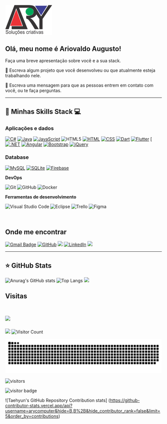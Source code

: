 <div style="width: 100%; backcolor:red">
  <img src="./img/logo.svg" style = "width:30%" alt="logo">
</div>

## Olá, meu nome é Ariovaldo Augusto!

Faça uma breve apresentação sobre você e a sua stack.

🔭 Escreva algum projeto que você desenvolveu ou que atualmente esteja trabalhando nele.

💬 Escreva uma mensagem para que as pessoas entrem em contato com você, ou te faça perguntas.

---

## 🚀 Minhas Skills Stack 💻

### **Aplicações e dados**
<!--
[![Alura](https://custom-icon-badges.demolab.com/badge/custom-badge-blue.svg?style=for-the-badge&logo=logo-alura&logoColor=white&label=alura&logoSize=amg)](https://www.alura.com.br/)-->
[![C#](https://custom-icon-badges.demolab.com/badge/C%23-%23239120.svg?style=for-the-badge&logo=cshrp&logoColor=white)](#)
[![Java](https://img.shields.io/badge/Java-%23ED8B00.svg?style=for-the-badge&logo=openjdk&logoColor=white&color=red)](#)
[![JavaScript](https://img.shields.io/badge/JavaScript-F7DF1E?style=for-the-badge&logo=javascript&logoColor=000)](#)
![HTML5](https://img.shields.io/badge/-HTML5-333333?style=for-the-badge&logo=HTML5)
[![HTML](https://img.shields.io/badge/HTML-%23E34F26.svg?style=for-the-badge&logo=html5&logoColor=white)](#)
[![CSS](https://img.shields.io/badge/-CSS-333333?style=for-the-badge&logo=CSS3&logoColor=1572B6)](#)
[![Dart](https://img.shields.io/badge/Dart-%230175C2.svg?style=for-the-badge&logo=dart&logoColor=white)](#)
[![Flutter](https://img.shields.io/badge/Flutter-02569B?style=for-the-badge&logo=flutter&logoColor=fff)](#)
[[![.NET](https://img.shields.io/badge/.NET-512BD4?style=for-the-badge&logo=dotnet&logoColor=fff)](#)
[![Angular](https://img.shields.io/badge/Angular-%23DD0031.svg?style=for-the-badge&logo=angular&logoColor=white)](#)
[![Bootstrap](https://img.shields.io/badge/Bootstrap-7952B3?style=for-the-badge&logo=bootstrap&logoColor=fff)](#)
[![jQuery](https://img.shields.io/badge/jQuery-0769AD?style=for-the-badge&logo=jquery&logoColor=fff)](#)

### Database
[![MySQL](https://img.shields.io/badge/MySQL-4479A1?style=for-the-badge&logo=mysql&logoColor=fff)](https://www.mysql.com/)
[![SQLite](https://img.shields.io/badge/SQLite-%2307405e.svg?style=for-the-badge&logo=sqlite&logoColor=white)](https://www.sqlite.org/)
[![Firebase](https://img.shields.io/badge/Firebase-039BE5?style=for-the-badge&logo=Firebase&logoColor=white)](https://firebase.google.com/)

**DevOps**

![Git](https://img.shields.io/badge/-Git-333333?style=for-the-badge&logo=git)
![GitHub](https://img.shields.io/badge/-GitHub-333333?style=for-the-badge&logo=github)
![Docker](https://img.shields.io/badge/-Docker-333333?style=for-the-badge&logo=docker)

**Ferramentas de desenvolvimento**

![Visual Studio Code](https://img.shields.io/badge/-Visual%20Studio%20Code-333333?style=for-the-badge&logo=visual-studio-code&logoColor=007ACC)
![Eclipse](https://img.shields.io/badge/-Eclipse-333333?style=for-the-badge&logo=eclipse-ide&logoColor=2C2255)
![Trello](https://img.shields.io/badge/-Trello-333333?style=for-the-badge&logo=trello&logoColor=007ACC)
![Figma](https://img.shields.io/badge/-Figma-333333?style=for-the-badge&logo=figma&logoColor=007ACC)

<br/>

## Onde me encontrar
<!--
[![Linkedin](https://img.shields.io/badge/-username-blue?style=flat-square&logo=Linkedin&logoColor=white&link=LINK-DO-SEU-LINKEDIN)](LINK-DO-SEU-LINKEDIN)-->
[![Gmail Badge](https://img.shields.io/badge/-arycomputer@hotmail.com-006bed?style=flat-square&logo=Gmail&logoColor=white&link=mailto:arycomputer@hotmail.com)](mailto:arycomputer@hotmail.com)
[![GitHub](https://img.shields.io/github/followers/iuricode?label=follow&style=social)](LINK-DO-SEU-GITHUB)
[![](https://img.shields.io/badge/Gmail-D14836?style=for-the-badge&logo=gmail&logoColor=white)](mailto:contato@seu-usuário-aqui) 
[![LinkedIn](https://custom-icon-badges.demolab.com/badge/LinkedIn-0A66C2?style=for-the-badge&logo=linkedin-white&logoColor=fff)](#)
![](https://komarev.com/ghpvc/?username=arycomputer&abbreviated=true&style=for-the-badge)  

---

## ⭐ GitHub Stats

![Anurag's GitHub stats](https://github-readme-stats.vercel.app/api?username=arycomputer&show_icons=true)
![Top Langs](https://github-readme-stats.vercel.app/api/top-langs/?username=arycomputer&layout=donut-vertical)
![](https://github-readme-stats.vercel.app/api/pin/?username=arycomputer&repo=arycomputer)

## Visitas
# ![](https://komarev.com/ghpvc/?username=arycomputer&base=1000)
![](https://komarev.com/ghpvc/?username=arycomputer&color=006bed)
![Visitor Count](https://profile-counter.glitch.me/arycomputer/count.svg)

<picture>
  <source
    media="(prefers-color-scheme: dark)"
    srcset="https://raw.githubusercontent.com/platane/snk/output/github-contribution-grid-snake-dark.svg"
  />
  <source
    media="(prefers-color-scheme: light)"
    srcset="https://raw.githubusercontent.com/platane/snk/output/github-contribution-grid-snake.svg"
  />
  <img
    alt="github contribution grid snake animation"
    src="https://raw.githubusercontent.com/platane/snk/output/github-contribution-grid-snake.svg"
  />
</picture>

![visitors](https://visitor-badge.glitch.me/badge?page_id=arycomputer.arycomputer&left_color=green&right_color=red)

<img src="https://visitor-badge.glitch.me/badge?page_id=arycomputer.arycomputer" alt="visitor badge"/>

![Taehyun's GitHub Repository Contribution stats]
(https://github-contributor-stats.vercel.app/api?username=arycomputer&hide=B,B%2B&hide_contributor_rank=false&limit=5&order_by=contributions)
